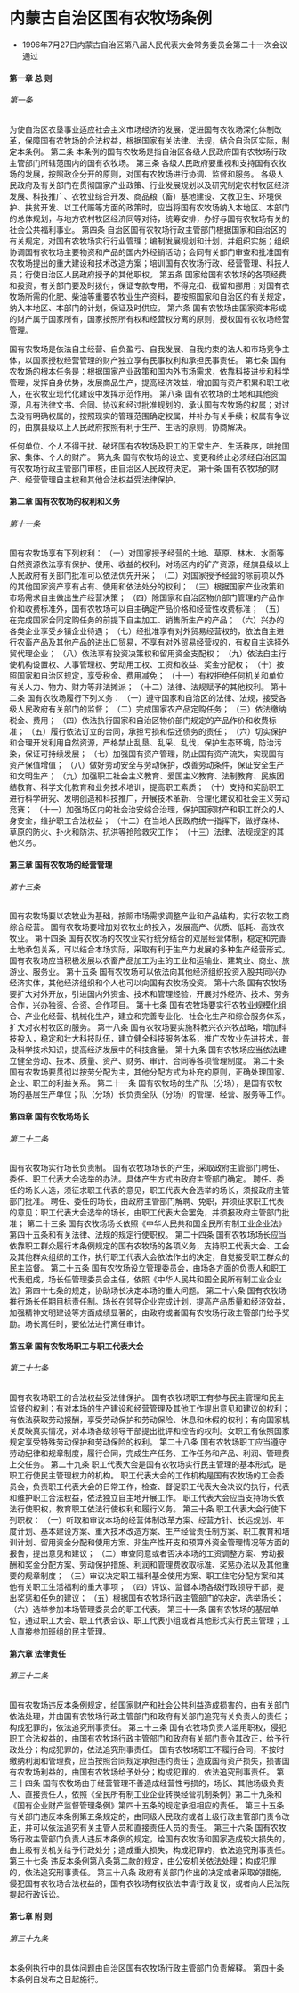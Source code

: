 # 内蒙古自治区国有农牧场条例

- 1996年7月27日内蒙古自治区第八届人民代表大会常务委员会第二十一次会议通过

<!-- INFO END -->

#### 第一章 总 则

###### 第一条

为使自治区农垦事业适应社会主义市场经济的发展，促进国有农牧场深化体制改革，保障国有农牧场的合法权益，根据国家有关法律、法规，结合自治区实际，制定本条例。 第二条 本条例的国有农牧场是指自治区各级人民政府国有农牧场行政主管部门所辖范围内的国有农牧场。 第三条 各级人民政府要重视和支持国有农牧场的发展，按照政企分开的原则，对国有农牧场进行协调、监督和服务。 各级人民政府及有关部门在贯彻国家产业政策、行业发展规划以及研究制定农村牧区经济发展、科技推广、农牧业综合开发、商品粮（畜）基地建设、文教卫生、环境保护、扶贫开发、以工代赈等方面的政策时，应当将国有农牧场纳入本地区、本部门的总体规划，与地方农村牧区经济同等对待，统筹安排，办好与国有农牧场有关的社会公共福利事业。 第四条 自治区国有农牧场行政主管部门根据国家和自治区的有关规定，对国有农牧场实行行业管理；编制发展规划和计划，并组织实施；组织协调国有农牧场主要物资和产品的国内外经销活动；会同有关部门审查和批准国有农牧场提出的重大建设和技术改造方案；培训国有农牧场行政、经营管理、科技人员；行使自治区人民政府授予的其他职权。 第五条 国家给国有农牧场的各项经费和投资，有关部门要及时拨付，保证专款专用，不得克扣、截留和挪用；对国有农牧场所需的化肥、柴油等重要农牧业生产资料，要按照国家和自治区的有关规定，纳入本地区、本部门的计划，保证及时供应。 第六条 国有农牧场由国家资本形成的财产属于国家所有，国家按照所有权和经营权分离的原则，授权国有农牧场经营管理。

国有农牧场是依法自主经营、自负盈亏、自我发展、自我约束的法人和市场竞争主体，以国家授权经营管理的财产独立享有民事权利和承担民事责任。 第七条 国有农牧场的根本任务是：根据国家产业政策和国内外市场需求，依靠科技进步和科学管理，发挥自身优势，发展商品生产，提高经济效益，增加国有资产积累和职工收入，在农牧业现代化建设中发挥示范作用。 第八条 国有农牧场的土地和其他资源，凡有法律文书、合同、协议和经过批准规划的，承认国有农牧场的权属；对过去没有明确权属的，按照现实的管理范围确定权属，并补办有关手续；权属有争议的，由旗县级以上人民政府按照有利于生产、生活的原则，协商解决。

任何单位、个人不得干扰、破坏国有农牧场及职工的正常生产、生活秩序，哄抢国家、集体、个人的财产。 第九条 国有农牧场的设立、变更和终止必须经自治区国有农牧场行政主管部门审核，由自治区人民政府决定。 第十条 国有农牧场的财产、经营管理自主权和其他合法权益受法律保护。

#### 第二章 国有农牧场的权利和义务

###### 第十一条

国有农牧场享有下列权利： （一）对国家授予经营的土地、草原、林木、水面等自然资源依法享有保护、使用、收益的权利，对场区内的矿产资源，经旗县级以上人民政府有关部门批准可以依法优先开采； （二）对国家授予经营的除前项以外的其他国家资产享有占有、使用和依法处分的权利； （三）根据国家产业政策和市场需求自主做出生产经营决策； （四）除国家和自治区物价部门管理的产品作价和收费标准外，国有农牧场可以自主确定产品价格和经营性收费标准； （五）在完成国家合同定购任务的前提下自主加工、销售所生产的产品； （六）兴办的各类企业享受乡镇企业待遇； （七）经批准享有对外贸易经营权的，依法自主进行农畜产品及其他产品的进出口贸易，不享有对外贸易经营权的，有权自主选择外贸代理企业； （八）依法享有投资决策权和留用资金支配权； （九）依法自主行使机构设置权、人事管理权、劳动用工权、工资和收益、奖金分配权； （十）按照国家和自治区规定，享受税金、费用减免； （十一）有权拒绝任何机关和单位有关人力、物力、财力等非法摊派； （十二）法律、法规赋予的其他权利。 第十二条 国有农牧场履行下列义务： （一）遵守国家和自治区的法律、法规，接受各级人民政府有关部门的监督； （二）完成国家农产品定购任务； （三）依法缴纳税金、费用； （四）依法执行国家和自治区物价部门规定的产品作价和收费标准； （五）履行依法订立的合同，承担亏损和偿还债务的责任； （六）切实保护和合理开发利用自然资源，严格禁止乱垦、乱采、乱伐，保护生态环境，防治污染，保证可持续发展； （七）加强国有资产管理，防止国有资产流失，实现国有资产保值增值； （八）做好劳动安全与劳动保护，改善劳动条件，保证安全生产和文明生产； （九）加强职工社会主义教育、爱国主义教育、法制教育、民族团结教育、科学文化教育和业务技术培训，提高职工素质； （十）支持和奖励职工进行科学研究、发明创造和科技推广，开展技术革新、合理化建议和社会主义劳动竞赛； （十一）加强场区内的社会治安综合治理，保护国家财产和职工群众的人身安全，维护职工合法权益； （十二）在当地人民政府统一指挥下，做好森林、草原的防火、扑火和防洪、抗洪等抢险救灾工作； （十三）法律、法规规定的其他义务。

#### 第三章 国有农牧场的经营管理

###### 第十三条

国有农牧场要以农牧业为基础，按照市场需求调整产业和产品结构，实行农牧工商综合经营。 国有农牧场要增加对农牧业的投入，发展高产、优质、低耗、高效农牧业。 第十四条 国有农牧场的农牧业实行统分结合的双层经营体制，稳定和完善土地承包关系，可以结合本场实际，采取有利于生产力发展的多种生产经营形式。 国有农牧场应当积极发展以农畜产品加工为主的工业和运输业、建筑业、商业、旅游业、服务业。 第十五条 国有农牧场可以依法向其他经济组织投资入股共同兴办经济实体，其他经济组织和个人也可以向国有农牧场投资。 第十六条 国有农牧场要扩大对外开放，引进国内外资金、技术和管理经验，开展对外经济、技术、劳务合作，兴办独资、合资、合作项目。 第十七条 国有农牧场要实行农牧业规模化组合、产业化经营、机械化生产，建立和完善专业化、社会化生产和综合服务体系，扩大对农村牧区的服务。 第十八条 国有农牧场要实施科教兴农兴牧战略，增加科技投入，稳定和壮大科技队伍，建立健全科技服务体系，推广农牧业先进技术，普及科学技术知识，提高经济发展中的科技含量。 第十九条 国有农牧场应当依法建立健全劳动、技术、质量、资产、财务、审计、合同等各项管理制度。 第二十条 国有农牧场要贯彻以按劳分配为主，其他分配方式为补充的原则，正确处理国家、企业、职工的利益关系。 第二十一条 国有农牧场的生产队（分场），是国有农牧场的基层生产单位；队（分场）长负责全队（分场）的管理、经营、服务等工作。

#### 第四章 国有农牧场场长

###### 第二十二条

国有农牧场实行场长负责制。 国有农牧场场长的产生，采取政府主管部门聘任、委任、职工代表大会选举的办法。具体产生方式由政府主管部门确定。 聘任、委任的场长人选，须征求职工代表的意见，职工代表大会选举的场长，须报政府主管部门批准。 聘任、委任的场长，由政府主管部门解聘、免职，并须征求职工代表的意见；职工代表大会选举的场长，由职工代表大会罢免，并须报政府主管部门批准； 第二十三条 国有农牧场场长依照《中华人民共和国全民所有制工业企业法》第四十五条和有关法律、法规的规定行使职权。 第二十四条 国有农牧场场长应当依靠职工群众履行本条例规定的国有农牧场的各项义务，支持职工代表大会、工会及其他群众组织的工作，执行职工代表大会依法作出的决定，自觉接受职工群众的民主监督。 第二十五条 国有农牧场设立管理委员会，由场各方面的负责人和职工代表组成，场长任管理委员会主任，依照《中华人民共和国全民所有制工业企业法》第四十七条的规定，协助场长决定本场的重大问题。 第二十六条 国有农牧场推行场长任期目标责任制。场长在领导企业完成计划，提高产品质量和经济效益，加强精神文明建设等方面成绩显著的，由政府或者国有农牧场行政主管部门给予奖励。场长离任时，要依法进行离任审计。

#### 第五章 国有农牧场职工与职工代表大会

###### 第二十七条

国有农牧场职工的合法权益受法律保护。 国有农牧场职工有参与民主管理和民主监督的权利；有对本场的生产建设和经营管理及其他工作提出意见和建议的权利；有依法获取劳动报酬，享受劳动保护和劳动保险、休息和休假的权利；有向国家机关反映真实情况，对本场各级领导干部提出批评和控告的权利。女职工有依照国家规定享受特殊劳动保护和劳动保险的权利。 第二十八条 国有农牧场职工应当遵守劳动纪律和规章制度，履行合同，完成生产任务、工作任务和产品、利润、管理费上交任务。 第二十九条 职工代表大会是国有农牧场实行民主管理的基本形式，是职工行使民主管理权力的机构。 职工代表大会的工作机构是国有农牧场的工会委员会，负责职工代表大会的日常工作，检查、督促职工代表大会决议的执行，代表和维护职工合法权益，依法独立自主地开展工作。 职工代表大会应当支持场长依法行使职权，教育职工依法行使权利和履行义务。 第三十条 职工代表大会行使下列职权： （一）听取和审议本场的经营体制改革方案、经营方针、长远规划、年度计划、基本建设方案、重大技术改造方案、生产经营责任制方案、职工教育和培训计划、留用资金分配和使用方案、非生产性开支和预算外资金管理情况等方面的报告，提出意见和建议； （二）审查同意或者否决本场的工资调整方案、劳动报酬和奖金分配方案、劳动保护措施、利润和管理费收取标准、奖惩办法以及其他重要的规章制度； （三）审议决定职工福利基金使用方案、职工住宅分配方案和其他有关职工生活福利的重大事项； （四）评议、监督本场各级行政领导干部，提出奖惩和任免的建议； （五）根据国有农牧场行政主管部门的决定，选举场长； （六）选举参加本场管理委员会的职工代表。 第三十一条 国有农牧场的基层单位，通过职工大会、职工代表会议、职工代表小组或者其他形式实行民主管理；工人直接参加班组的民主管理。

#### 第六章 法律责任

###### 第三十二条

国有农牧场违反本条例规定，给国家财产和社会公共利益造成损害的，由有关部门依法处理，并由国有农牧场行政主管部门和政府有关部门追究有关负责人的责任；构成犯罪的，依法追究刑事责任。 第三十三条 国有农牧场负责人滥用职权，侵犯职工合法权益的，由国有农牧场行政主管部门和政府有关部门责令其改正，给予行政处分；构成犯罪的，依法追究刑事责任。 国有农牧场职工不履行合同，不按时缴纳利润和管理费，应当按照合同规定承担违约责任；造成国有资产损失，损害国有农牧场利益的，由国有农牧场给予处分；构成犯罪的，依法追究刑事责任。 第三十四条 国有农牧场由于经营管理不善造成经营性亏损的，场长、其他场级负责人、直接责任人，依照《全民所有制工业企业转换经营机制条例》第二十九条和《国有企业财产监督管理条例》第四十五条的规定承担相应的责任。 第三十五条 有关部门违反本条例第五条规定的，由同级人民政府或者上级行政主管部门责令改正，并可以依法追究有关主管人员和直接责任人员的责任。 第三十六条 国有农牧场行政主管部门负责人违反本条例的规定，给国有农牧场和国家造成较大损失的，由上级有关机关给予行政处分；造成重大损失，构成犯罪的，依法追究刑事责任。 第三十七条 违反本条例第八条第二款的规定，由公安机关依法处理；构成犯罪的，依法追究刑事责任。 第三十八条 政府有关部门作出的决定或者采取的措施，侵犯国有农牧场合法权益的，国有农牧场有权依法申请行政复议，或者向人民法院提起行政诉讼。

#### 第七章 附 则

###### 第三十九条

本条例执行中的具体问题由自治区国有农牧场行政主管部门负责解释。 第四十条 本条例自发布之日起施行。
